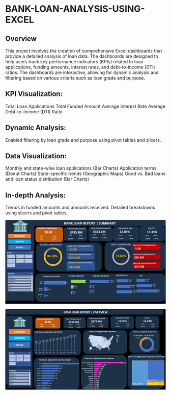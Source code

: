 # BANK-LOAN-ANALYSIS-USING-EXCEL

## Overview
This project involves the creation of comprehensive Excel dashboards that provide a detailed analysis of loan data. The dashboards are designed to help users track key performance indicators (KPIs) related to loan applications, funding amounts, interest rates, and debt-to-income (DTI) ratios. The dashboards are interactive, allowing for dynamic analysis and filtering based on various criteria such as loan grade and purpose.

## KPI Visualization:
Total Loan Applications
Total Funded Amount
Average Interest Rate
Average Debt-to-Income (DTI) Ratio
## Dynamic Analysis:
Enabled filtering by loan grade and purpose using pivot tables and slicers.
## Data Visualization:
Monthly and state-wise loan applications (Bar Charts)
Application terms (Donut Charts)
State-specific trends (Geographic Maps)
Good vs. Bad loans and loan status distribution (Bar Charts)
## In-depth Analysis:
Trends in funded amounts and amounts received.
Detailed breakdowns using slicers and pivot tables.


![alttext](https://github.com/Srikar29M/BANK-LOAN-ANALYSIS-USING-EXCEL/blob/main/Bank%20loan%20summary%20dashboard.png?raw=true)

![alttext](https://github.com/Srikar29M/BANK-LOAN-ANALYSIS-USING-EXCEL/blob/main/bank%20loan%20overview%20dashboard.png?raw=true)

